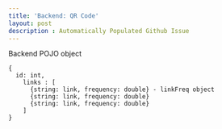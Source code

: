 ```yaml
---
title: 'Backend: QR Code'
layout: post
description : Automatically Populated Github Issue
---
```


Backend POJO object

```
{ 
  id: int,
    links : [
      {string: link, frequency: double} - linkFreq object
      {string: link, frequency: double}
      {string: link, frequency: double}
    ]
}
```



